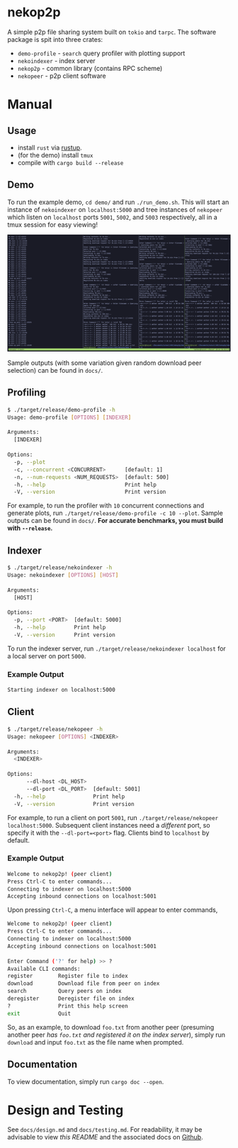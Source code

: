 # nekop2p
A simple p2p file sharing system built on `tokio` and `tarpc`. The software
package is spit into three crates:
- `demo-profile` - `search` query profiler with plotting support
- `nekoindexer` - index server
- `nekop2p` - common library (contains RPC scheme)
- `nekopeer` - p2p client software

# Manual
## Usage
- install `rust` via [rustup](https://rustup.rs).
- (for the demo) install `tmux`
- compile with `cargo build --release`

## Demo
To run the example demo, `cd demo/` and run `./run_demo.sh`. This will start an
instance of `nekoindexer` on `localhost:5000` and tree instances of `nekopeer`
which listen on `localhost` ports `5001`, `5002`, and `5003` respectively, all
in a tmux session for easy viewing!

![](docs/demo.png)

Sample outputs (with some variation given random download peer selection) can be
found in `docs/`.

## Profiling
```sh
$ ./target/release/demo-profile -h
Usage: demo-profile [OPTIONS] [INDEXER]

Arguments:
  [INDEXER]

Options:
  -p, --plot
  -c, --concurrent <CONCURRENT>      [default: 1]
  -n, --num-requests <NUM_REQUESTS>  [default: 500]
  -h, --help                         Print help
  -V, --version                      Print version
```

For example, to run the profiler with `10` concurrent connections and generate
plots, run `./target/release/demo-profile -c 10 --plot`. Sample outputs can be
found in `docs/`. **For accurate benchmarks, you must build with `--release`.**

## Indexer
```sh
$ ./target/release/nekoindexer -h
Usage: nekoindexer [OPTIONS] [HOST]

Arguments:
  [HOST]

Options:
  -p, --port <PORT>  [default: 5000]
  -h, --help         Print help
  -V, --version      Print version
```

To run the indexer server, run `./target/release/nekoindexer localhost` for a
local server on port `5000`.

### Example Output
```sh
Starting indexer on localhost:5000
```

## Client
```sh
$ ./target/release/nekopeer -h
Usage: nekopeer [OPTIONS] <INDEXER>

Arguments:
  <INDEXER>

Options:
      --dl-host <DL_HOST>
      --dl-port <DL_PORT>  [default: 5001]
  -h, --help               Print help
  -V, --version            Print version
```

For example, to run a client on port `5001`, run `./target/release/nekopeer
localhost:5000`. Subsequent client instances need a *different* port, so specify
it with the `--dl-port=<port>` flag. Clients bind to `localhost` by default.

### Example Output
```sh
Welcome to nekop2p! (peer client)
Press Ctrl-C to enter commands...
Connecting to indexer on localhost:5000
Accepting inbound connections on localhost:5001
```

Upon pressing `Ctrl-C`, a menu interface will appear to enter commands,

```sh
Welcome to nekop2p! (peer client)
Press Ctrl-C to enter commands...
Connecting to indexer on localhost:5000
Accepting inbound connections on localhost:5001

Enter Command ('?' for help) >> ?
Available CLI commands:
register        Register file to index
download        Download file from peer on index
search          Query peers on index
deregister      Deregister file on index
?               Print this help screen
exit            Quit
```

So, as an example, to download `foo.txt` from another peer (presuming another
peer *has `foo.txt` and registered it on the index server*), simply run
`download` and input `foo.txt` as the file name when prompted.

## Documentation
To view documentation, simply run `cargo doc --open`.

# Design and Testing
See `docs/design.md` and `docs/testing.md`. For readability, it may be advisable
to view *this README* and the associated docs on
[Github](https://github.com/lowpolyneko/nekop2p).

<!-- vim: tw=80:
-->
